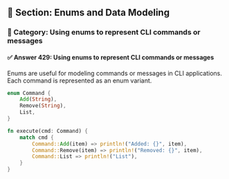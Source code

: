 ## 📘 Section: Enums and Data Modeling  
### 🔹 Category: Using enums to represent CLI commands or messages  
#### ✅ Answer 429: Using enums to represent CLI commands or messages

Enums are useful for modeling commands or messages in CLI applications. Each command is represented as an enum variant.

```rust
enum Command {
    Add(String),
    Remove(String),
    List,
}

fn execute(cmd: Command) {
    match cmd {
        Command::Add(item) => println!("Added: {}", item),
        Command::Remove(item) => println!("Removed: {}", item),
        Command::List => println!("List"),
    }
}
```

